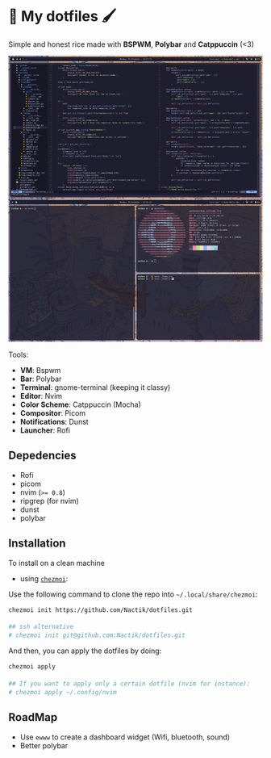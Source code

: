 # 🎨 My dotfiles 🖌️

Simple and honest rice made with **BSPWM**, **Polybar** and **Catppuccin** (<3)

![preview](./assets/home.png)

Tools: 
- **VM**: Bspwm
- **Bar**: Polybar
- **Terminal**: gnome-terminal (keeping it classy)
- **Editor**: Nvim
- **Color Scheme**: Catppuccin (Mocha)
- **Compositor**: Picom
- **Notifications**: Dunst
- **Launcher**: Rofi

## Depedencies

- Rofi
- picom
- nvim (`>= 0.8`)
- ripgrep (for nvim)
- dunst 
- polybar

## Installation

To install on a clean machine

- using [`chezmoi`](https://www.chezmoi.io/): 

Use the following command to clone the repo into `~/.local/share/chezmoi`:

```bash
chezmoi init https://github.com/Nactik/dotfiles.git

## ssh alternative
# chezmoi init git@github.com:Nactik/dotfiles.git
```

And then, you can apply the dotfiles by doing: 

```bash
chezmoi apply

## If you want to apply only a certain dotfile (nvim for instance):
# chezmoi apply ~/.config/nvim
```

## RoadMap

- Use `ewww` to create a dashboard widget (Wifi, bluetooth, sound)
- Better polybar
